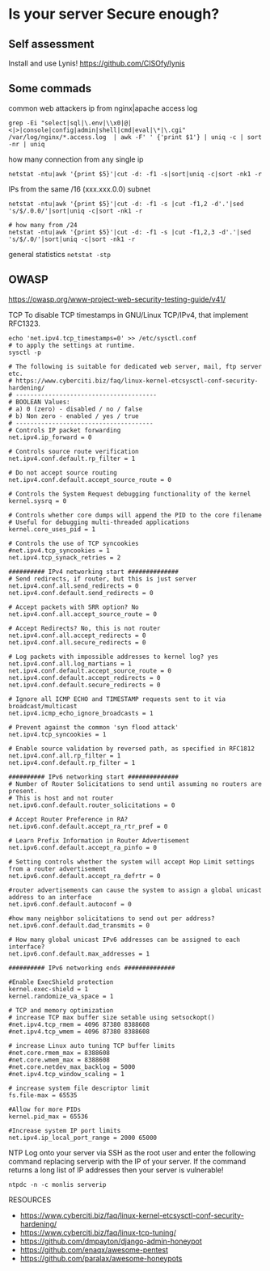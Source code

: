Is your server Secure enough?
=============================

Self assessment
---------------

Install and use Lynis!
https://github.com/CISOfy/lynis

Some commads
------------

common web attackers ip from nginx|apache access log
````
grep -Ei "select|sql|\.env|\\x0|@|<|>|console|config|admin|shell|cmd|eval|\*|\.cgi" /var/log/nginx/*.access.log  | awk -F' ' {'print $1'} | uniq -c | sort -nr | uniq
````

how many connection from any single ip
````
netstat -ntu|awk '{print $5}'|cut -d: -f1 -s|sort|uniq -c|sort -nk1 -r
````

IPs from the same /16 (xxx.xxx.0.0) subnet
````
netstat -ntu|awk '{print $5}'|cut -d: -f1 -s |cut -f1,2 -d'.'|sed 's/$/.0.0/'|sort|uniq -c|sort -nk1 -r

# how many from /24
netstat -ntu|awk '{print $5}'|cut -d: -f1 -s |cut -f1,2,3 -d'.'|sed 's/$/.0/'|sort|uniq -c|sort -nk1 -r
````

general statistics `netstat -stp`


OWASP
-------------
https://owasp.org/www-project-web-security-testing-guide/v41/

TCP
To disable TCP timestamps in GNU/Linux TCP/IPv4, that implement RFC1323.
````
echo 'net.ipv4.tcp_timestamps=0' >> /etc/sysctl.conf
# to apply the settings at runtime.
sysctl -p

# The following is suitable for dedicated web server, mail, ftp server etc. 
# https://www.cyberciti.biz/faq/linux-kernel-etcsysctl-conf-security-hardening/
# ---------------------------------------
# BOOLEAN Values:
# a) 0 (zero) - disabled / no / false
# b) Non zero - enabled / yes / true
# --------------------------------------
# Controls IP packet forwarding
net.ipv4.ip_forward = 0
 
# Controls source route verification
net.ipv4.conf.default.rp_filter = 1
 
# Do not accept source routing
net.ipv4.conf.default.accept_source_route = 0
 
# Controls the System Request debugging functionality of the kernel
kernel.sysrq = 0
 
# Controls whether core dumps will append the PID to the core filename
# Useful for debugging multi-threaded applications
kernel.core_uses_pid = 1
 
# Controls the use of TCP syncookies
#net.ipv4.tcp_syncookies = 1
net.ipv4.tcp_synack_retries = 2
 
########## IPv4 networking start ##############
# Send redirects, if router, but this is just server
net.ipv4.conf.all.send_redirects = 0
net.ipv4.conf.default.send_redirects = 0
 
# Accept packets with SRR option? No
net.ipv4.conf.all.accept_source_route = 0
 
# Accept Redirects? No, this is not router
net.ipv4.conf.all.accept_redirects = 0
net.ipv4.conf.all.secure_redirects = 0
 
# Log packets with impossible addresses to kernel log? yes
net.ipv4.conf.all.log_martians = 1
net.ipv4.conf.default.accept_source_route = 0
net.ipv4.conf.default.accept_redirects = 0
net.ipv4.conf.default.secure_redirects = 0
 
# Ignore all ICMP ECHO and TIMESTAMP requests sent to it via broadcast/multicast
net.ipv4.icmp_echo_ignore_broadcasts = 1
 
# Prevent against the common 'syn flood attack'
net.ipv4.tcp_syncookies = 1
 
# Enable source validation by reversed path, as specified in RFC1812
net.ipv4.conf.all.rp_filter = 1
net.ipv4.conf.default.rp_filter = 1
 
########## IPv6 networking start ##############
# Number of Router Solicitations to send until assuming no routers are present.
# This is host and not router
net.ipv6.conf.default.router_solicitations = 0
 
# Accept Router Preference in RA?
net.ipv6.conf.default.accept_ra_rtr_pref = 0
 
# Learn Prefix Information in Router Advertisement
net.ipv6.conf.default.accept_ra_pinfo = 0
 
# Setting controls whether the system will accept Hop Limit settings from a router advertisement
net.ipv6.conf.default.accept_ra_defrtr = 0
 
#router advertisements can cause the system to assign a global unicast address to an interface
net.ipv6.conf.default.autoconf = 0
 
#how many neighbor solicitations to send out per address?
net.ipv6.conf.default.dad_transmits = 0
 
# How many global unicast IPv6 addresses can be assigned to each interface?
net.ipv6.conf.default.max_addresses = 1
 
########## IPv6 networking ends ##############
 
#Enable ExecShield protection
kernel.exec-shield = 1
kernel.randomize_va_space = 1
 
# TCP and memory optimization 
# increase TCP max buffer size setable using setsockopt()
#net.ipv4.tcp_rmem = 4096 87380 8388608
#net.ipv4.tcp_wmem = 4096 87380 8388608
 
# increase Linux auto tuning TCP buffer limits
#net.core.rmem_max = 8388608
#net.core.wmem_max = 8388608
#net.core.netdev_max_backlog = 5000
#net.ipv4.tcp_window_scaling = 1
 
# increase system file descriptor limit    
fs.file-max = 65535
 
#Allow for more PIDs 
kernel.pid_max = 65536
 
#Increase system IP port limits
net.ipv4.ip_local_port_range = 2000 65000

````

NTP
Log onto your server via SSH as the root user and enter the following command replacing serverip with the IP of your server.
If the command returns a long list of IP addresses then your server is vulnerable!

````
ntpdc -n -c monlis serverip
````

RESOURCES

- https://www.cyberciti.biz/faq/linux-kernel-etcsysctl-conf-security-hardening/
- https://www.cyberciti.biz/faq/linux-tcp-tuning/
- https://github.com/dmpayton/django-admin-honeypot
- https://github.com/enaqx/awesome-pentest
- https://github.com/paralax/awesome-honeypots
